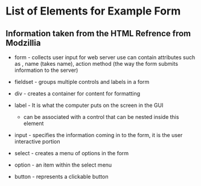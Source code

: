# List of Elements for Example Form

## Information taken from the HTML Refrence from Modzillia

* form - collects user input for web server use can contain attributes such as , name (takes name), action method (the way the form submits information to the server)

* fieldset - groups multiple controls and labels in a form

* div - creates a container for content for formatting 

* label - It is what the computer puts on the screen in the GUI
    - can be associated with a control that can be nested inside this element

* input - specifies the information coming in to the form, it is the user interactive portion

* select - creates a menu of options in the form

* option - an item within the select menu

* button - represents a clickable button